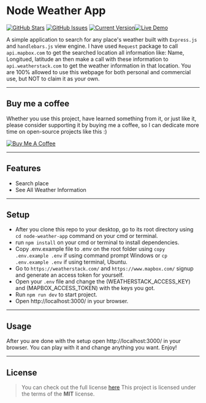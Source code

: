 # Node Weather App

[![GitHub Stars](https://img.shields.io/github/stars/IlyasKohistani/node-weather-app.svg)](https://github.com/IlyasKohistani/node-weather-app/stargazers) [![GitHub Issues](https://img.shields.io/github/issues/IlyasKohistani/node-weather-app.svg)](https://github.com/IlyasKohistani/node-weather-app/issues) [![Current Version](https://img.shields.io/badge/version-1.0.0-green.svg)](https://github.com/IlyasKohistani/node-weather-app)[![Live Demo](https://img.shields.io/badge/demo-online-green.svg)](https://mik-weather-app.herokuapp.com/)

A simple application to search for any place's weather built with `Express.js` and `handlebars.js` view engine. I have used `Request` package to call `api.mapbox.com` to get the searched location all information like: Name, Longitued, latitude an then make a call with these information to `api.weatherstack.com` to get the weather information in that location. You are 100% allowed to use this webpage for both personal and commercial use, but NOT to claim it as your own.


---

## Buy me a coffee

Whether you use this project, have learned something from it, or just like it, please consider supporting it by buying me a coffee, so I can dedicate more time on open-source projects like this :)

<a href="https://www.buymeacoffee.com/ilyaskohistani" target="_blank"><img src="https://www.buymeacoffee.com/assets/img/custom_images/orange_img.png" alt="Buy Me A Coffee" style="height: auto !important;width: auto !important;" ></a>

---

## Features

-   Search place
-   See All Weather Information

---

## Setup

-   After you clone this repo to your desktop, go to its root directory using `cd node-weather-app` command on your cmd or terminal.
-   run `npm install` on your cmd or terminal to install dependencies.
-   Copy .env.example file to .env on the root folder using `copy .env.example .env` if using command prompt Windows or `cp .env.example .env` if using terminal, Ubuntu.
-   Go to `https://weatherstack.com/` and `https://www.mapbox.com/` signup and generate an access token for yourself. 
-   Open your `.env` file and change the (WEATHERSTACK_ACCESS_KEY) and (MAPBOX_ACCESS_TOKEN) with the keys you got.
-   Run `npm run dev` to start project.
-   Open http://localhost:3000/ in your browser.

---

## Usage

After you are done with the setup open http://localhost:3000/ in your browser. You can play with it and change anything you want. Enjoy!

---

## License

> You can check out the full license [here](https://github.com/IlyasKohistani/node-weather-app/blob/master/LICENSE)
> This project is licensed under the terms of the **MIT** license.